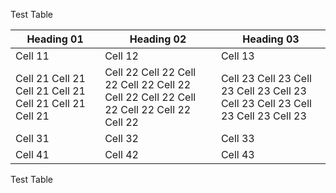 Test Table


| Heading 01 | Heading 02 | Heading 03 |
|------------|------------|------------|
| Cell 11    | Cell 12    | Cell 13    |
| Cell 21                                                                        Cell 21                                                                        Cell 21                                                                        Cell 21                                                                        Cell 21                                                                        Cell 21                                                                        Cell 21    | Cell 22                                                                        Cell 22                                                      			       Cell 22                                                    	                  Cell 22                                                                        Cell 22                                                                        Cell 22                                                         			   Cell 22                                                                        Cell 22                                                         			     Cell 22                                                           			    Cell 22                                                                        Cell 22    | Cell 23                                                                        Cell 23                                                                        Cell 23                                            							 Cell 23                                                                        Cell 23                                                                        Cell 23                                                                        Cell 23                                                                        Cell 23                                                                        Cell 23                                                                        Cell 23    |
| Cell 31    | Cell 32    | Cell 33    |
| Cell 41    | Cell 42    | Cell 43    |


Test Table


